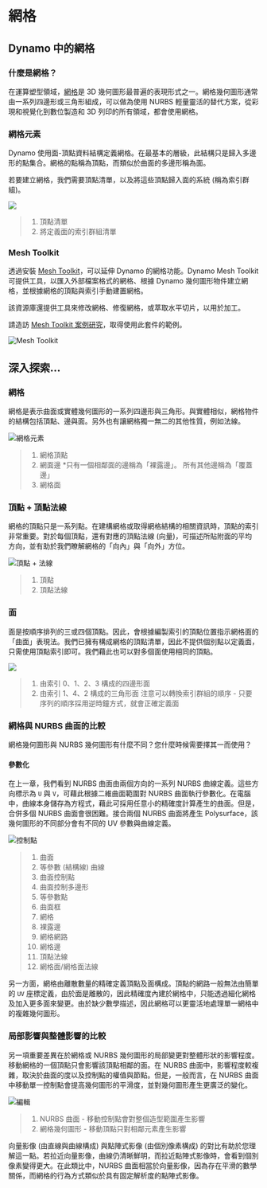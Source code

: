 # 網格

## Dynamo 中的網格

### 什麼是網格？

在運算塑型領域，[網格](7-meshes.md#mesh)是 3D 幾何圖形最普遍的表現形式之一。網格幾何圖形通常由一系列四邊形或三角形組成，可以做為使用 NURBS 輕量靈活的替代方案，從彩現和視覺化到數位製造和 3D 列印的所有領域，都會使用網格。

### 網格元素

Dynamo 使用面-頂點資料結構定義網格。在最基本的層級，此結構只是歸入多邊形的點集合。網格的點稱為頂點，而類似於曲面的多邊形稱為面。

若要建立網格，我們需要頂點清單，以及將這些頂點歸入面的系統 (稱為索引群組)。

![](../images/5-2/7/meshes-meshelements.jpg)

> 1. 頂點清單
> 2. 將定義面的索引群組清單

### Mesh Toolkit

透過安裝 [Mesh Toolkit](https://github.com/DynamoDS/Dynamo/wiki/Dynamo-Mesh-Toolkit)，可以延伸 Dynamo 的網格功能。Dynamo Mesh Toolkit 可提供工具，以匯入外部檔案格式的網格、根據 Dynamo 幾何圖形物件建立網格，並根據網格的頂點與索引手動建置網格。

該資源庫還提供工具來修改網格、修復網格，或萃取水平切片，以用於加工。

請造訪 [Mesh Toolkit 案例研究](https://github.com/DynamoDS/Dynamo/wiki/Dynamo-Mesh-Toolkit#nodes)，取得使用此套件的範例。

![Mesh Toolkit](../images/5-2/7/meshes-meshtoolkitstandfordbunny.jpg)

## 深入探索...

### 網格

網格是表示曲面或實體幾何圖形的一系列四邊形與三角形。與實體相似，網格物件的結構包括頂點、邊與面。另外也有讓網格獨一無二的其他性質，例如法線。

![網格元素](../images/5-2/7/MeshElements2.jpg)

> 1. 網格頂點
> 2. 網面邊 *只有一個相鄰面的邊稱為「裸露邊」。 所有其他邊稱為「覆蓋邊」
> 3. 網格面

### 頂點 + 頂點法線

網格的頂點只是一系列點。在建構網格或取得網格結構的相關資訊時，頂點的索引非常重要。對於每個頂點，還有對應的頂點法線 (向量)，可描述所貼附面的平均方向，並有助於我們瞭解網格的「向內」與「向外」方位。

![頂點 + 法線](../images/5-2/7/vertexNormals.jpg)

> 1. 頂點
> 2. 頂點法線

### 面

面是按順序排列的三或四個頂點。因此，會根據編製索引的頂點位置指示網格面的「曲面」表現法。我們已擁有構成網格的頂點清單，因此不提供個別點以定義面，只需使用頂點索引即可。我們藉此也可以對多個面使用相同的頂點。

![](../images/5-2/7/meshFaces.jpg)

> 1. 由索引 0、1、2、3 構成的四邊形面
> 2. 由索引 1、4、2 構成的三角形面 注意可以轉換索引群組的順序 - 只要序列的順序採用逆時鐘方式，就會正確定義面

### 網格與 NURBS 曲面的比較

網格幾何圖形與 NURBS 幾何圖形有什麼不同？您什麼時候需要擇其一而使用？

#### 參數化

在上一章，我們看到 NURBS 曲面由兩個方向的一系列 NURBS 曲線定義。這些方向標示為 `U` 與 `V`，可藉此根據二維曲面範圍對 NURBS 曲面執行參數化。在電腦中，曲線本身儲存為方程式，藉此可採用任意小的精確度計算產生的曲面。但是，合併多個 NURBS 曲面會很困難。接合兩個 NURBS 曲面將產生 Polysurface，該幾何圖形的不同部分會有不同的 UV 參數與曲線定義。

![控制點](../images/5-2/7/NURBSvsMESH-01.jpg)

> 1. 曲面
> 2. 等參數 (結構線) 曲線
> 3. 曲面控制點
> 4. 曲面控制多邊形
> 5. 等參數點
> 6. 曲面框
> 7. 網格
> 8. 裸露邊
> 9. 網格網路
> 10. 網格邊
> 11. 頂點法線
> 12. 網格面/網格面法線

另一方面，網格由離散數量的精確定義頂點及面構成。頂點的網路一般無法由簡單的 `UV` 座標定義，由於面是離散的，因此精確度內建於網格中，只能透過細化網格及加入更多面來變更。由於缺少數學描述，因此網格可以更靈活地處理單一網格中的複雜幾何圖形。

### 局部影響與整體影響的比較

另一項重要差異在於網格或 NURBS 幾何圖形的局部變更對整體形狀的影響程度。移動網格的一個頂點只會影響該頂點相鄰的面。在 NURBS 曲面中，影響程度較複雜，取決於曲面的度以及控制點的權值與節點。但是，一般而言，在 NURBS 曲面中移動單一控制點會提高幾何圖形的平滑度，並對幾何圖形產生更廣泛的變化。

![編輯](../images/5-2/7/NURBSvsMESH-02.jpg)

> 1. NURBS 曲面 - 移動控制點會對整個造型範圍產生影響
> 2. 網格幾何圖形 - 移動頂點只對相鄰元素產生影響

向量影像 (由直線與曲線構成) 與點陣式影像 (由個別像素構成) 的對比有助於您理解這一點。若拉近向量影像，曲線仍清晰鮮明，而拉近點陣式影像時，會看到個別像素變得更大。在此類比中，NURBS 曲面相當於向量影像，因為存在平滑的數學關係，而網格的行為方式類似於具有固定解析度的點陣式影像。

##
